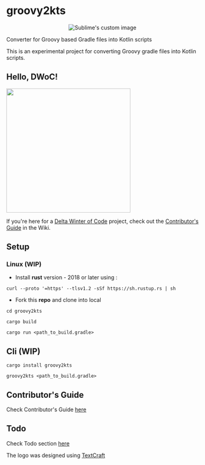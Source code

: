 # groovy2kts

<p align="center">
  <img src="https://i.imgur.com/92uHQKq.png" alt="Sublime's custom image"/>
</p>

Converter for Groovy based Gradle files into Kotlin scripts

This is an experimental project for converting Groovy gradle files into Kotlin scripts.


## Hello, DWoC!

<img src="https://imgur.com/TLx5rsv.png" width="325px" />

If you're here for a [Delta Winter of Code](https://dwoc.io) project, check out the [Contributor's Guide](https://github.com/ranaaditya/groovy2kts/wiki/DWoC-Contributor's-Guide) in the Wiki.


## Setup
### Linux (WIP) 

- Install **rust**  version - 2018 or later using :
```
curl --proto '=https' --tlsv1.2 -sSf https://sh.rustup.rs | sh
```

- Fork this **repo** and clone into local
```
cd groovy2kts

cargo build

cargo run <path_to_build.gradle>
```

## Cli (WIP)

```
cargo install groovy2kts

groovy2kts <path_to_build.gradle>
```
## Contributor's Guide
Check Contributor's Guide [here](https://github.com/ranaaditya/groovy2kts/wiki/DWoC-Contributor's-Guide)

## Todo
Check Todo section [here](https://github.com/ranaaditya/groovy2kts/projects/1)

The logo was designed using [TextCraft](https://textcraft.net) 
